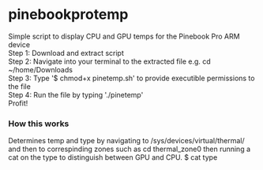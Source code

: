# pinebookprotemp
Simple script to display CPU and GPU temps for the Pinebook Pro ARM device
<br>
Step 1: Download and extract script
<br>
Step 2: Navigate into your terminal to the extracted file e.g. cd ~/home/Downloads
<br>
Step 3: Type '$ chmod+x pinetemp.sh' to provide executible permissions to the file
<br>
Step 4: Run the file by typing './pinetemp'
<br>
Profit!
<br>
### How this works
Determines temp and type by navigating to /sys/devices/virtual/thermal/ and then to correspinding zones such as cd thermal_zone0 then running a cat on the type to distinguish between GPU and CPU. $ cat type

